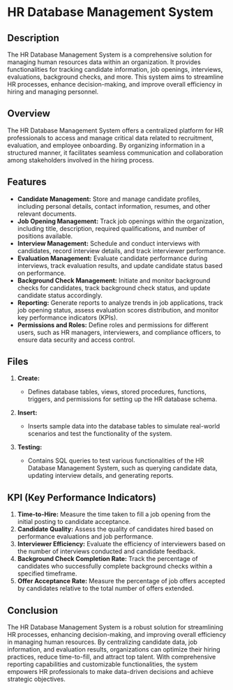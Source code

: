 # HR Database Management System

## Description

The HR Database Management System is a comprehensive solution for managing human resources data within an organization. It provides functionalities for tracking candidate information, job openings, interviews, evaluations, background checks, and more. This system aims to streamline HR processes, enhance decision-making, and improve overall efficiency in hiring and managing personnel.

## Overview

The HR Database Management System offers a centralized platform for HR professionals to access and manage critical data related to recruitment, evaluation, and employee onboarding. By organizing information in a structured manner, it facilitates seamless communication and collaboration among stakeholders involved in the hiring process.

## Features

- **Candidate Management:** Store and manage candidate profiles, including personal details, contact information, resumes, and other relevant documents.
- **Job Opening Management:** Track job openings within the organization, including title, description, required qualifications, and number of positions available.
- **Interview Management:** Schedule and conduct interviews with candidates, record interview details, and track interviewer performance.
- **Evaluation Management:** Evaluate candidate performance during interviews, track evaluation results, and update candidate status based on performance.
- **Background Check Management:** Initiate and monitor background checks for candidates, track background check status, and update candidate status accordingly.
- **Reporting:** Generate reports to analyze trends in job applications, track job opening status, assess evaluation scores distribution, and monitor key performance indicators (KPIs).
- **Permissions and Roles:** Define roles and permissions for different users, such as HR managers, interviewers, and compliance officers, to ensure data security and access control.

## Files

1. **Create:**
   - Defines database tables, views, stored procedures, functions, triggers, and permissions for setting up the HR database schema.

2. **Insert:**
   - Inserts sample data into the database tables to simulate real-world scenarios and test the functionality of the system.

3. **Testing:**
   - Contains SQL queries to test various functionalities of the HR Database Management System, such as querying candidate data, updating interview details, and generating reports.

## KPI (Key Performance Indicators)

1. **Time-to-Hire:** Measure the time taken to fill a job opening from the initial posting to candidate acceptance.
2. **Candidate Quality:** Assess the quality of candidates hired based on performance evaluations and job performance.
3. **Interviewer Efficiency:** Evaluate the efficiency of interviewers based on the number of interviews conducted and candidate feedback.
4. **Background Check Completion Rate:** Track the percentage of candidates who successfully complete background checks within a specified timeframe.
5. **Offer Acceptance Rate:** Measure the percentage of job offers accepted by candidates relative to the total number of offers extended.

## Conclusion

The HR Database Management System is a robust solution for streamlining HR processes, enhancing decision-making, and improving overall efficiency in managing human resources. By centralizing candidate data, job information, and evaluation results, organizations can optimize their hiring practices, reduce time-to-fill, and attract top talent. With comprehensive reporting capabilities and customizable functionalities, the system empowers HR professionals to make data-driven decisions and achieve strategic objectives.

